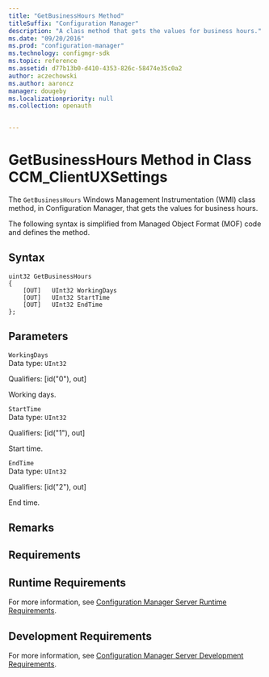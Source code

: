 ```yaml
---
title: "GetBusinessHours Method"
titleSuffix: "Configuration Manager"
description: "A class method that gets the values for business hours."
ms.date: "09/20/2016"
ms.prod: "configuration-manager"
ms.technology: configmgr-sdk
ms.topic: reference
ms.assetid: d77b13b0-d410-4353-826c-58474e35c0a2
author: aczechowski
ms.author: aaroncz
manager: dougeby
ms.localizationpriority: null
ms.collection: openauth


---
```

# GetBusinessHours Method in Class CCM_ClientUXSettings
The `GetBusinessHours` Windows Management Instrumentation (WMI) class method, in Configuration Manager, that gets the values for business hours.   

 The following syntax is simplified from Managed Object Format (MOF) code and defines the method.  

## Syntax  

```  
uint32 GetBusinessHours   
{  
    [OUT]   UInt32 WorkingDays  
    [OUT]   UInt32 StartTime  
    [OUT]   UInt32 EndTime  
};  
```  

## Parameters  
 `WorkingDays`  
 Data type: `UInt32`  

 Qualifiers: [id("0"), out]  

 Working days.    

 `StartTime`  
 Data type: `UInt32`  

 Qualifiers: [id("1"), out]  

 Start time.    

 `EndTime`  
 Data type: `UInt32`  

 Qualifiers: [id("2"), out]  

 End time.    

## Remarks  

## Requirements  

## Runtime Requirements  
 For more information, see [Configuration Manager Server Runtime Requirements](../../../../../develop/core/reqs/server-runtime-requirements.md).  

## Development Requirements  
 For more information, see [Configuration Manager Server Development Requirements](../../../../../develop/core/reqs/server-development-requirements.md).
